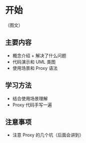 # 开始

（图文）

## 主要内容

- 概念介绍 + 解决了什么问题
- 代码演示和 UML 类图
- 使用场景和 Proxy 语法

## 学习方法

- 结合使用场景理解
- Proxy 代码手写一遍

## 注意事项

- 注意 Proxy 的几个坑（后面会讲到）

